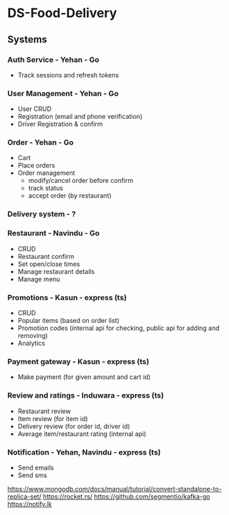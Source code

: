# DS-Food-Delivery

## Systems

### Auth Service - Yehan - Go

- Track sessions and refresh tokens

### User Management - Yehan - Go

- User CRUD
- Registration (email and phone verification)
- Driver Registration & confirm

### Order - Yehan - Go

- Cart
- Place orders
- Order management
  - modify/cancel order before confirm
  - track status
  - accept order (by restaurant)

### Delivery system - ?

### Restaurant - Navindu - Go

- CRUD
- Restaurant confirm
- Set open/close times
- Manage restaurant details
- Manage menu

### Promotions - Kasun - express (ts)

- CRUD
- Popular items (based on order list)
- Promotion codes (internal api for checking, public api for adding and removing)
- Analytics

### Payment gateway - Kasun - express (ts)

- Make payment (for given amount and cart id)

### Review and ratings - Induwara - express (ts)

- Restaurant review
- Item review (for item id)
- Delivery review (for order id, driver id)
- Average item/restaurant rating (internal api)

### Notification - Yehan, Navindu - express (ts)

- Send emails
- Send sms

<https://www.mongodb.com/docs/manual/tutorial/convert-standalone-to-replica-set/>
<https://rocket.rs/>
<https://github.com/segmentio/kafka-go>
<https://notify.lk>
